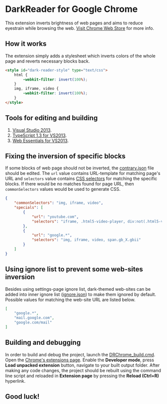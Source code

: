 DarkReader for Google Chrome
================
This extension inverts brightness of web pages and aims to reduce eyestrain while browsing the web.
[Visit Chrome Web Store](https://chrome.google.com/webstore/detail/dark-reader/eimadpbcbfnmbkopoojfekhnkhdbieeh) for more info.

## How it works
The extension simply adds a stylesheet which inverts colors of the whole page and reverts necessary blocks back.
```HTML
<style id="dark-reader-style" type="text/css">
    html {
        -webkit-filter: invert(100%);
    }
    img, iframe, video {
        -webkit-filter: invert(100%);
    }
</style>
```

## Tools for editing and building
1. [Visual Studio 2013](http://www.visualstudio.com/downloads/download-visual-studio-vs).
2. [TypeScript 1.3 for VS2013](https://visualstudiogallery.msdn.microsoft.com/955e0262-0858-40c9-ab5a-1acc680e9bfd).
3. [Web Essentials for VS2013](http://vswebessentials.com/download).

## Fixing the inversion of specific blocks
If some blocks of web page should not be inverted, the [contrary.json](https://github.com/alexanderby/darkreader/blob/master/src/DarkReader/generation/contrary.json) file should be edited. The ```url``` value contains URL-template for matching page's URL and ```selectors``` value contains [CSS selectors](https://developer.mozilla.org/en-US/docs/Web/Guide/CSS/Getting_Started/Selectors) for matching the specific blocks. If there would be no matches found for page URL, then ```commonSelectors``` values would be used to generate CSS.
```JSON
﻿{
    "commonSelectors": "img, iframe, video",
    "specials": [
        {
            "url": "youtube.com",
            "selectors": "iframe, .html5-video-player, div:not(.html5-video-player) img"
        },
        {
            "url": "google.*",
            "selectors": "img, iframe, video, span.gb_X.gbii"
        }
    ]
}
```

## Using ignore list to prevent some web-sites inversion
Besides using settings-page ignore list, dark-themed web-sites can be added into inner ignore list ([ignore.json](https://github.com/alexanderby/darkreader/blob/master/src/DarkReader/generation/ignore.json)) to make them ignored by default. Possible values for matching the web-site URL are listed below.
```JSON
﻿[
    "google.*",
    "mail.google.com",
    "google.com/mail"
]
```

## Building and debugging
In order to build and debug the project, launch the [DRChrome_build.cmd](https://github.com/alexanderby/darkreader/blob/master/build/DRChrome_build.cmd). Open the [Chrome's extensions page](https://support.google.com/chrome/answer/187443). Enable the **Developer mode**, press **Load unpacked extension** button, navigate to your built output folder.
After making any code changes, the project should be rebuilt using the command line script and reloaded in **Extension page** by pressing the **Reload (Ctrl+R)** hyperlink.

## Good luck!

